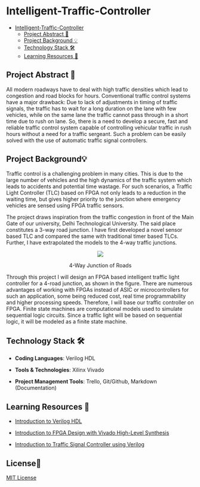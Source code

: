 # Intelligent-Traffic-Controller
- [Intelligent-Traffic-Controller](#intelligent-traffic-controller)
  * [Project Abstract 🙋](#project-abstract-🙋)
  * [Project Background 💡](#project-background-💡)
  * [Technology Stack 🛠️](#technology-stack-🛠️)
  * [Learning Resources 🧰](#learning-resources-🧰)

## Project Abstract 🙋
All modern roadways have to deal with high traffic densities which lead to congestion and road blocks for hours. Conventional traffic control systems have a major drawback: Due to lack of adjustments in timing of traffic signals, the traffic has to wait for a long duration on the lane with few vehicles, while on the same lane the traffic cannot pass through in a short time due to rush on lane. So, there is a need to develop a secure, fast and reliable traffic control system capable of controlling vehicular traffic in rush hours without a need for a traffic sergeant.
Such a problem can be easily solved with the use of automatic traffic signal controllers.

## Project Background💡
Traffic control is a challenging problem in many cities. This is due to the large number of vehicles and the high dynamics of the traffic system which leads to accidents and potential time wastage. For such scenarios, a Traffic Light Controller (TLC) based on FPGA not only leads to a reduction in the waiting time, but gives higher priority to the junction where emergency vehicles are sensed using FPGA traffic sensors.  

The project draws inspiration from the traffic congestion in front of the Main Gate of our university, Delhi Technological University. The said place constitutes a 3-way road junction. I have first developed a novel sensor based TLC and compared the same with traditional timer based TLCs. Further, I have extrapolated the models to the 4-way traffic junctions.

<div align="center">
<img src="https://user-images.githubusercontent.com/72864182/120063360-72d96d00-c084-11eb-8217-fd09306ea7e9.png" >
<p>4-Way Junction of Roads</p>
</div>

Through this project I will design an FPGA based intelligent traffic light controller for a 4-road junction, as shown in the figure. 
There are numerous advantages of working with FPGAs instead of ASIC or microcontrollers for such an application, some being reduced cost, real time programmability and higher processing speeds. Therefore, I will base our traffic controller on FPGA. 
Finite state machines are computational models used to simulate sequential logic circuits. Since a traffic light will be based on sequential logic, it will be modeled as a finite state machine.

## Technology Stack 🛠️
- **Coding Languages**: Verilog HDL

- **Tools & Technologies**: Xilinx Vivado

- **Project Management Tools**: Trello, Git/Github, Markdown (Documentation)

## Learning Resources 🧰

-   [Introduction to Verilog HDL](https://www.tutorialspoint.com/vlsi_design/vlsi_design_verilog_introduction.htm)
    
-   [Introduction to FPGA Design with Vivado High-Level Synthesis](https://www.xilinx.com/support/documentation/sw_manuals/ug998-vivado-intro-fpga-design-hls.pdf)
    
-   [Introduction to Traffic Signal Controller using Verilog](https://vlsicoding.blogspot.com/2013/11/verilog-code-for-traffic-light-control.html)

## License📜

[MIT License](https://github.com/HarshCasper/AllNotes/blob/main/LICENSE)
